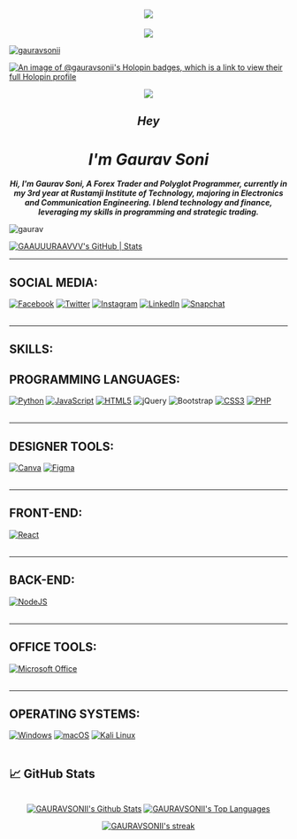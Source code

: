 <!-- WELCOME HEADLINE -->
<h1 align="center">
  <img src="https://readme-typing-svg.herokuapp.com?font=Fira+Code&weight=600&size=30&pause=1000&color=00FFFF&center=true&vCenter=true&width=600&lines=WELCOME+TO+MY+GITHUB+PROFILE!" />
</h1>

<!-- TYPING SVG -->
<p align="center">
  <a href="https://github.com/GAURAVSONII">
    <img src="https://readme-typing-svg.herokuapp.com/?lines=POLYMATH;BLOCKCHAIN%20DEVELOPER%20%26%20POLYGLOT%20PROGRAMMER;FOREX%20%26%20CRYPTO%20TRADER;AI%20ENTHUSIAST;ALWAYS%20READY%20TO%20LEARN%20NEW%20THINGS&center=true&width=600&height=45&color=00FFFF">
  </a>
</p>

<!-- GITHUB SNAKE CONTRIBUTION -->









<p align="left"> <a href="https://github-profile-trophy.vercel.app/?username=gauravsonii&theme=dark_lover"><img src="https://github-profile-trophy.vercel.app/?username=gauravsonii&theme=dark_lover" alt="gauravsonii" /></a> </p>

[![An image of @gauravsonii's Holopin badges, which is a link to view their full Holopin profile](https://holopin.me/gauravsonii)](https://holopin.io/@gauravsonii)

<p align="center">
  <a href="https://github.com/DenverCoder1/readme-typing-svg"><img src="https://readme-typing-svg.herokuapp.com/?lines=Polyglot%20Programmer;Crypto%20Enthusiast;Forex%20Trader;Always%20learning%20something%20new&font=Fira%20Code&center=true&width=440&height=45&color=f75c7e&vCenter=true&size=22"></a>
</p>

 <i align="center">
   <h2 class="title-text text-head">Hey</h2>
   <h1 class="title-text text-head">I'm Gaurav Soni</h1>
   <div class="paragraph py-4 w-73">
   <p><B> Hi, I'm Gaurav Soni, A Forex Trader and Polyglot Programmer,
      currently in my 3rd year at Rustamji Institute of Technology,
      majoring in Electronics and Communication Engineering.
      I blend technology and finance,
      leveraging my skills in programming and strategic trading.</p></div>
              <p class="para"></B></p></i> 
<p align="left" color="red"> <img src="https://komarev.com/ghpvc/?username=gaauuuraavvv&label=Profile%20views&color=0e75b6&style=flat" alt="gaurav" /> </p>

[![GAAUUURAAVVV's GitHub | Stats](https://stats.quira.sh/GAAUUURAAVVV/github?theme=dark)](https://quira.sh?utm_source=widgets&utm_campaign=GAAUUURAAVVV)

     
<hr>

## SOCIAL MEDIA:

[![Facebook](https://img.shields.io/badge/Facebook-1877F2?style=for-the-badge&logo=facebook&logoColor=white)](http://facebook.com/gauravsoni.org/)
[![Twitter](https://img.shields.io/badge/Twitter-1DA1F2?style=for-the-badge&logo=Twitter&logoColor=white)](http://x.com/gauravv_sonii)
[![Instagram](https://img.shields.io/badge/Instagram-E4405F?style=for-the-badge&logo=instagram&logoColor=white)](http://instagram.com/gauravsoni.io)
[![LinkedIn](https://img.shields.io/badge/LinkedIn-0077B5?style=for-the-badge&logo=linkedin&logoColor=white)](https://www.linkedin.com/in/gaurav-soni-2320b6284/)
[![Snapchat](https://img.shields.io/badge/Snapchat-FFFC00?style=for-the-badge&logo=snapchat&logoColor=white)](https://www.snapchat.com/add/gaauuuraavv)
<br>
<br>
<hr>

## SKILLS:

## PROGRAMMING LANGUAGES:

[![Python](https://img.shields.io/badge/Python-3670A0?style=for-the-badge&logo=python&logoColor=ffdd54)](https://www.python.org/)
[![JavaScript](https://img.shields.io/badge/JavaScript-323330?style=for-the-badge&logo=javascript&logoColor=F7DF1E)](https://developer.mozilla.org/en-US/docs/Web/JavaScript)
[![HTML5](https://img.shields.io/badge/HTML5-E34F26?style=for-the-badge&logo=html5&logoColor=white)](https://developer.mozilla.org/en-US/docs/Web/Guide/HTML/HTML5)
![jQuery](https://img.shields.io/badge/jquery-%230769AD.svg?style=for-the-badge&logo=jquery&logoColor=white) 
![Bootstrap](https://img.shields.io/badge/bootstrap-%23563D7C.svg?style=for-the-badge&logo=bootstrap&logoColor=white)
[![CSS3](https://img.shields.io/badge/CSS3-1572B6?style=for-the-badge&logo=css3&logoColor=white)](https://developer.mozilla.org/en-US/docs/Web/CSS)
[![PHP](https://img.shields.io/badge/PHP-777BB4?style=for-the-badge&logo=php&logoColor=white)](https://www.php.net/)
<br>
<br>
<hr>

## DESIGNER TOOLS: 

[![Canva](https://img.shields.io/badge/Canva-%2300C4CC.svg?style=for-the-badge&logo=Canva&logoColor=white)](https://www.canva.com/)
[![Figma](https://img.shields.io/badge/figma-%23F24E1E.svg?style=for-the-badge&logo=figma&logoColor=white)](https://www.figma.com/)
<br>
<br>
<hr>

## FRONT-END:

[![React](https://img.shields.io/badge/react-%2320232a.svg?style=for-the-badge&logo=react&logoColor=%2361DAFB)](https://reactjs.org/)
<br>
<br>
<hr>

## BACK-END:

[![NodeJS](https://img.shields.io/badge/node.js-6DA55F?style=for-the-badge&logo=node.js&logoColor=white)]()
<br>
<br>
<hr>

## OFFICE TOOLS:

[![Microsoft Office](https://img.shields.io/badge/Microsoft_Office-D83B01?style=for-the-badge&logo=microsoft-office&logoColor=white)](https://www.microsoft.com/en-us/microsoft-365)
<br>
<br>
<hr>

## OPERATING SYSTEMS:

[![Windows](https://img.shields.io/badge/Windows-0078D6?style=for-the-badge&logo=windows&logoColor=white)](https://www.microsoft.com/en-us/windows)
[![macOS](https://img.shields.io/badge/macOS-000000?style=for-the-badge&logo=apple&logoColor=white)](https://www.apple.com/macos)
[![Kali Linux](https://img.shields.io/badge/Kali_Linux-557C94?style=for-the-badge&logo=kalilinux&logoColor=white)](https://www.kali.org/)
<br>
<br>
## &#x1f4c8; GitHub Stats

<p align="center">
  <br/>
    <a href="https://github.com/GAURAVSONII/github-readme-stats"><img alt="GAURAVSONII's Github Stats" src="https://github-readme-stats.vercel.app/api?username=GAURAVSONII&show_icons=true&count_private=true&theme=react&hide_border=true&bg_color=0D1117" /></a>
  <a href="https://github.com/SubhamRaoniar28/github-readme-stats"><img alt="GAURAVSONII's Top Languages" src="https://github-readme-stats.vercel.app/api/top-langs/?username=mr-palindrome&langs_count=8&count_private=true&layout=compact&theme=react&hide_border=true&bg_color=0D1117" /></a>
  <br/>
</p>
<p align="center">
    <a href="https://github.com/GAURAVSONII/github-readme-streak-stats">
        <img alt="GAURAVSONII's streak" src="http://github-readme-streak-stats.herokuapp.com?user=GAURAVSONII&theme=holi-theme&hide_border=true&date_format=M%20j%5B%2C%20Y%5D"/>
    </a>
</p>
